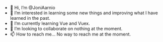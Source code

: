 - 👋 Hi, I’m @JoniAarnio
- 👀 I’m interested in learning some new things and improving what I have learned in the past.
- 🌱 I’m currently learning Vue and Vuex.
- 💞️ I’m looking to collaborate on nothing at the moment.
- 📫 How to reach me... No way to reach me at the moment.
